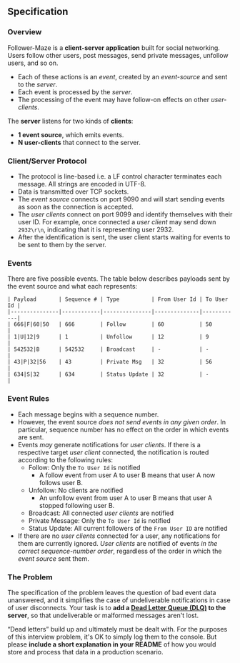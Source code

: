 ## Specification

### Overview

Follower-Maze is a **client-server application** built for social networking.
Users follow other users, post messages, send private messages, unfollow users, and so on.
* Each of these actions is an _event_, created by an _event-source_ and sent to the _server_.
* Each event is processed by the _server_.
* The processing of the event may have follow-on effects on other _user-clients_.

The **server** listens for two kinds of **clients**:
* **1 event source**, which emits events.
* **N user-clients** that connect to the server.

### Client/Server Protocol

* The protocol is line-based i.e. a LF control character terminates each message.
All strings are encoded in UTF-8.
* Data is transmitted over TCP sockets.
* The _event source_ connects on port 9090 and will start sending events as soon as the connection is accepted.
* The _user clients_ connect on port 9099 and identify themselves with their user ID.
For example, once connected a _user client_ may send down `2932\r\n`,
indicating that it is representing user 2932.
* After the identification is sent,
the user client starts waiting for events to be sent to them by the server.

### Events

There are five possible events.
The table below describes payloads sent by the event source and what each represents:

```
| Payload       | Sequence # | Type          | From User Id | To User Id |
|---------------|------------|---------------|--------------|------------|
| 666|F|60|50   | 666        | Follow        | 60           | 50         |
| 1|U|12|9      | 1          | Unfollow      | 12           | 9          |
| 542532|B      | 542532     | Broadcast     | -            | -          |
| 43|P|32|56    | 43         | Private Msg   | 32           | 56         |
| 634|S|32      | 634        | Status Update | 32           | -          |
```

### Event Rules

* Each message begins with a sequence number.
* However, the event source _does not send events in any given order_.
In particular, sequence number has no effect on the order in which events are sent.
* Events _may_ generate notifications for _user clients_.
If there is a respective target _user client_ connected,
the notification is routed according to the following rules:
  * Follow: Only the `To User Id` is notified
    * A follow event from user A to user B means that user A now follows user B.
  * Unfollow: No clients are notified
    * An unfollow event from user A to user B means that user A stopped following user B.
  * Broadcast: All connected _user clients_ are notified
  * Private Message: Only the `To User Id` is notified
  * Status Update: All current followers of the `From User ID` are notified
* If there are no _user clients_ connected for a user,
any notifications for them are currently ignored.
_User clients_ are notified of events _in the correct sequence-number order_,
regardless of the order in which the _event source_ sent them.

### The Problem

The specification of the problem leaves the question of bad event data unanswered,
and it simplifies the case of undeliverable notifications in case of user disconnects.
Your task is to **add a [Dead Letter Queue (DLQ)](https://en.wikipedia.org/wiki/Dead_letter_queue)
to the server**, so that undeliverable or malformed messages aren't lost.

“Dead letters” build up and ultimately must be dealt with.
For the purposes of this interview problem, it's OK to simply log them to the console.
But please **include a short explanation in your README** of how you would store and process
that data in a production scenario.
